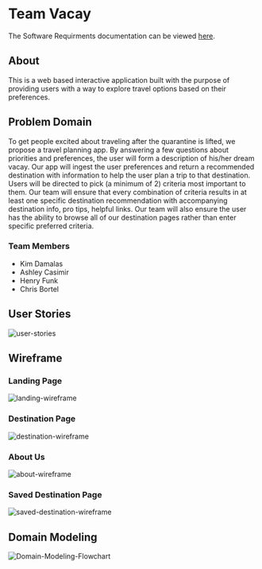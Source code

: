 # Team Vacay

The Software Requirments documentation can be viewed [here](requirements.md).
## About
This is a web based interactive application built with the purpose of providing users with a way to explore travel options based on their preferences. 

## Problem Domain

To get people excited about traveling after the quarantine is lifted, we propose a travel planning app. By answering a few questions about priorities and preferences, the user will form a description of his/her dream vacay. Our app will ingest the user preferences and return a recommended destination with information to help the user plan a trip to that destination. Users will be directed to pick (a minimum of 2) criteria most important to them.  Our team will ensure that every combination of criteria results in at least one specific destination recommendation with accompanying destination info, pro tips, helpful links. Our team will also ensure the user has the ability to browse all of our destination pages rather than enter specific preferred criteria.

### Team Members

- Kim Damalas
- Ashley Casimir
- Henry Funk 
- Chris Bortel

## User Stories
![user-stories](./assets/user-stories.png)

## Wireframe
### Landing Page
![landing-wireframe](./assets/vacay-landing-page.png)

### Destination Page
![destination-wireframe](./assets/vacay-destination-page.png)

### About Us
![about-wireframe](./assets/about.png)

### Saved Destination Page
![saved-destination-wireframe](./assets/vacay-saved-destinations.png)

## Domain Modeling
![Domain-Modeling-Flowchart](./assets/vacay-flowchart.png)


